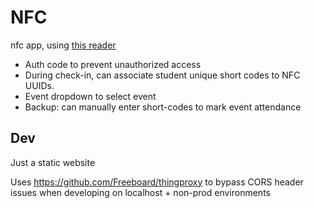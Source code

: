 # NFC
nfc app, using [this reader](https://www.amazon.com/ACR1252U-Read-Writer-Bonus-NTAG213/dp/B00X4U1OBM)

* Auth code to prevent unauthorized access
* During check-in, can associate student unique short codes to NFC UUIDs.
* Event dropdown to select event
* Backup: can manually enter short-codes to mark event attendance

Dev
---
Just a static website

Uses https://github.com/Freeboard/thingproxy to bypass CORS header issues when developing on localhost + non-prod environments